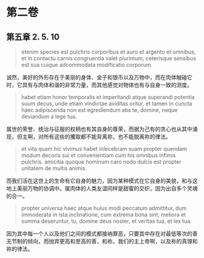# 第二卷
## 第五章 2. 5. 10

> etenim species est pulchris corporibus et auro et argento et omnibus, et in contactu carnis congruentia valet plurimum, ceterisque sensibus est sua cuique adcommodata modificatio corporum.

诚然，美好的外形存在于美丽的身体、金子和银币以及万物中，而在肉体触碰它时，它具有与肉体和谐的非常力量，而其他感觉对物体也有与自身一致的测度。

> habet etiam honor temporalis et imperitandi atque superandi potentia suum decus, unde etiam vindictae aviditas oritur, et tamen in cuncta haec adipiscenda non est egrediendum abs te, domine, neque deviandum a lege tua.

属世的荣誉、统治与征服的权柄也有其自身的尊荣，而据为己有的贪心也从其中涌现，但主啊，对所有这些的攫取都不能背离祢，也不能脱离祢的律法。

> et vita quam hic vivimus habet inlecebram suam propter quendam modum decoris sui et convenientiam cum his omnibus infimis pulchris. amicitia quoque hominum caro nodo dulcis est propter unitatem de multis animis.

而我们活在这世上的生命有它自身的魅力，因为某种模式在它自身的美貌，和与这地上美丽万物的协调中。属肉体的人类友谊同样是甜蜜的交织，因为出自多个灵魂的合一。

> propter universa haec atque huius modi peccatum admittitur, dum immoderata in ista inclinatione, cum extrema bona sint, meliora et summa deseruntur, tu, domine deus noster, et veritas tua, et lex tua.

因为其中每一个人以及他们之间的模式都接纳罪恶，只要其中存在对最低等次的善无节制的倾向，而抛弃更高和至高的善，和祢，我们的主上帝啊，以及祢的真理和祢的律法。

